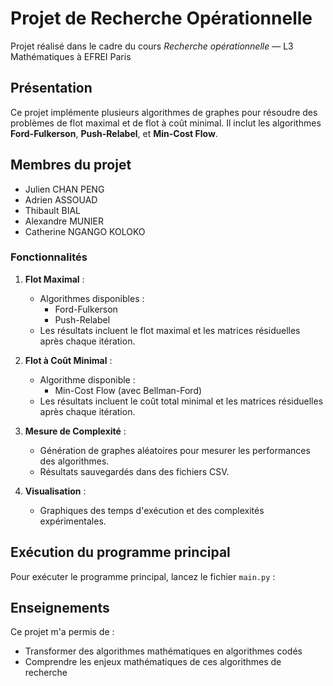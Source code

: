 # Projet de Recherche Opérationnelle

Projet réalisé dans le cadre du cours *Recherche opérationnelle* — L3 Mathématiques à EFREI Paris

## Présentation

Ce projet implémente plusieurs algorithmes de graphes pour résoudre des problèmes de flot maximal et de flot à coût minimal. Il inclut les algorithmes **Ford-Fulkerson**, **Push-Relabel**, et **Min-Cost Flow**.

## Membres du projet

- Julien CHAN PENG
- Adrien ASSOUAD
- Thibault BIAL
- Alexandre MUNIER
- Catherine NGANGO KOLOKO

### Fonctionnalités

1. **Flot Maximal** :
   - Algorithmes disponibles :
     - Ford-Fulkerson
     - Push-Relabel
   - Les résultats incluent le flot maximal et les matrices résiduelles après chaque itération.

2. **Flot à Coût Minimal** :
   - Algorithme disponible :
     - Min-Cost Flow (avec Bellman-Ford)
   - Les résultats incluent le coût total minimal et les matrices résiduelles après chaque itération.

3. **Mesure de Complexité** :
   - Génération de graphes aléatoires pour mesurer les performances des algorithmes.
   - Résultats sauvegardés dans des fichiers CSV.

4. **Visualisation** :
   - Graphiques des temps d'exécution et des complexités expérimentales.

## Exécution du programme principal

Pour exécuter le programme principal, lancez le fichier `main.py` :

## Enseignements

Ce projet m'a permis de :
- Transformer des algorithmes mathématiques en algorithmes codés
- Comprendre les enjeux mathématiques de ces algorithmes de recherche
